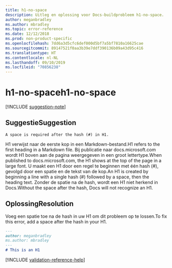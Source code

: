 ```yaml
---
title: h1-no-space
description: Uitleg en oplossing voor Docs-buildprobleem h1-no-space.
author: meganbradley
ms.author: mbradley
ms.topic: error-reference
ms.date: 12/12/2018
ms.prod: non-product-specific
ms.openlocfilehash: 7dd6a3d5cfc6def000d5bf7a5bf7810a16625cae
ms.sourcegitcommit: 89147521f0aa3b39e7ddf390136b09a43d95c416
ms.translationtype: HT
ms.contentlocale: nl-NL
ms.lasthandoff: 09/10/2019
ms.locfileid: "70856238"
---
```

# <a name="h1-no-space"></a><span data-ttu-id="08d64-103">h1-no-space</span><span class="sxs-lookup"><span data-stu-id="08d64-103">h1-no-space</span></span>

[!INCLUDE [suggestion-note](includes/suggestion-note.md)]

## <a name="suggestion"></a><span data-ttu-id="08d64-104">Suggestie</span><span class="sxs-lookup"><span data-stu-id="08d64-104">Suggestion</span></span>

`A space is required after the hash (#) in H1.`

<span data-ttu-id="08d64-105">H1 verwijst naar de eerste kop in een Markdown-bestand.</span><span class="sxs-lookup"><span data-stu-id="08d64-105">H1 refers to the first heading in a Markdown file.</span></span> <span data-ttu-id="08d64-106">Bij publicatie naar docs.microsoft.com wordt H1 boven aan de pagina weergegeven in een groot lettertype.</span><span class="sxs-lookup"><span data-stu-id="08d64-106">When published to docs.microsoft.com, the H1 shows at the top of the page in a large font.</span></span> <span data-ttu-id="08d64-107">U maakt een H1 door een regel te beginnen met één hash (#), gevolgd door een spatie en de tekst van de kop.</span><span class="sxs-lookup"><span data-stu-id="08d64-107">An H1 is created by beginning a line with a single hash (#) followed by a space, then the heading text.</span></span> <span data-ttu-id="08d64-108">Zonder de spatie na de hash, wordt een H1 niet herkend in Docs.</span><span class="sxs-lookup"><span data-stu-id="08d64-108">Without the space after the hash, Docs will not recognize an H1.</span></span>

## <a name="resolution"></a><span data-ttu-id="08d64-109">Oplossing</span><span class="sxs-lookup"><span data-stu-id="08d64-109">Resolution</span></span>

<span data-ttu-id="08d64-110">Voeg een spatie toe na de hash in uw H1 om dit probleem op te lossen.</span><span class="sxs-lookup"><span data-stu-id="08d64-110">To fix this error, add a space after the hash in your H1.</span></span>

```markdown
---
author: meganbradley
ms.author: mbradley
---
# This is an H1
```

<!--make sure to add this file to your includes folder and verify the path-->
[!INCLUDE [validation-reference-help](includes/validation-reference-help.md)]

